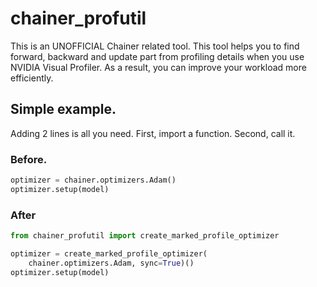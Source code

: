 # chainer_profutil

This is an UNOFFICIAL Chainer related tool. This tool helps you to find forward, backward and update part from profiling details when you use NVIDIA Visual Profiler. As a result, you can improve your workload more efficiently.

## Simple example.

Adding 2 lines is all you need. First, import a function. Second, call it.

### Before.

```python
optimizer = chainer.optimizers.Adam()
optimizer.setup(model)
```

### After

```python
from chainer_profutil import create_marked_profile_optimizer

optimizer = create_marked_profile_optimizer(
    chainer.optimizers.Adam, sync=True)()
optimizer.setup(model)
```
